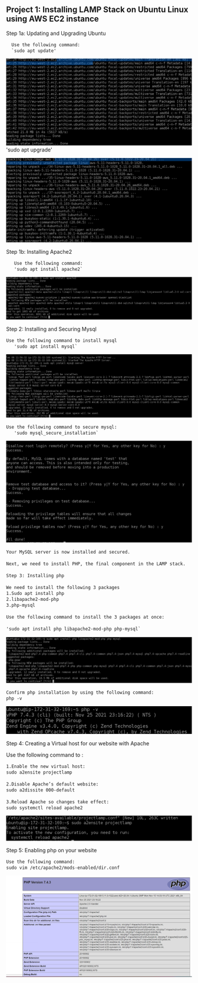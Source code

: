 ## Project 1: Installing LAMP Stack on Ubuntu Linux using AWS EC2 instance
Step 1a: Updating and Upgrading Ubuntu
      
      Use the following command:
      `sudo apt update'

![test](./images/update.png)
      'sudo apt upgrade'

![test](./images/upgrade.png)

Step 1b: Installing Apache2 
 
       Use the following command:
       'sudo apt install apache2`
![test](./images/install-apache2.png) 

Step 2:  Installing and Securing Mysql 

    Use the following command to install mysql 
       'sudo apt install mysql`
       
![test](./images/install-mysql-server.png)


    Use the following command to secure mysql:
       'sudo mysql_secure_installation`
![test](./images/mysql-secure.png) 

      
    Your MySQL server is now installed and secured. 

    Next, we need to install PHP, the final component in the LAMP stack.

    Step 3: Installing php

    We need to install the following 3 packages
	1.Sudo apt install php 
	2.libapache2-mod-php 
	3.php-mysql 
 
    Use the following command to install the 3 packages at once:

    'sudo apt install php libapache2-mod-php php-mysql`

![test](./images/install-php.png)
    
    Confirm php installation by using the following command: 
    php -v

![test](./images/php-version.png)

Step 4: Creating a Virtual host for our website with Apache

Use the following command to :
    
    1.Enable the new virtual host:
	sudo a2ensite projectlamp
    
    2.Disable Apache’s default website:
	sudo a2dissite 000-default
    
    3.Reload Apache so changes take effect:
    sudo systemctl reload apache2
    
![test](./images/virtualhost.png)


Step 5: Enabling php on your website 
        
    Use the following command:
    sudo vim /etc/apache2/mods-enabled/dir.conf
               
     
![test](./images/php-installed-on-your-website.png)

